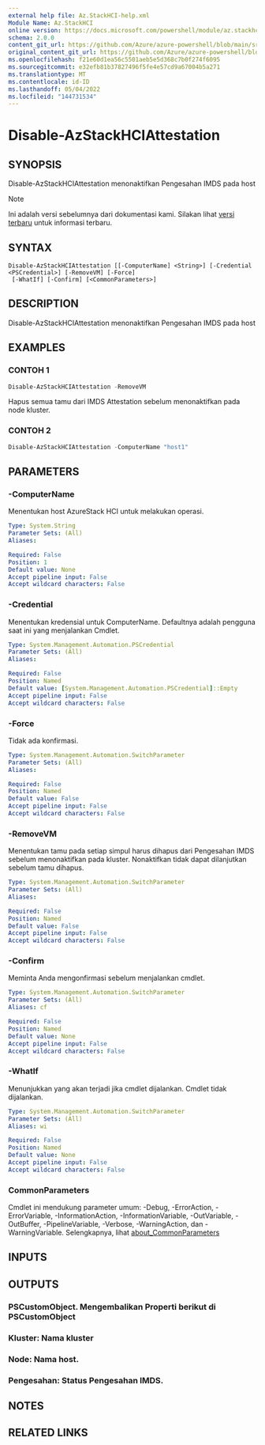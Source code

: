 ```yaml
---
external help file: Az.StackHCI-help.xml
Module Name: Az.StackHCI
online version: https://docs.microsoft.com/powershell/module/az.stackhci/disable-azstackhciattestation
schema: 2.0.0
content_git_url: https://github.com/Azure/azure-powershell/blob/main/src/StackHCI/help/Disable-AzStackHCIAttestation.md
original_content_git_url: https://github.com/Azure/azure-powershell/blob/main/src/StackHCI/help/Disable-AzStackHCIAttestation.md
ms.openlocfilehash: f21e60d1ea56c5501aeb5e5d368c7b0f274f6095
ms.sourcegitcommit: e32efb81b37827496f5fe4e57cd9a67004b5a271
ms.translationtype: MT
ms.contentlocale: id-ID
ms.lasthandoff: 05/04/2022
ms.locfileid: "144731534"
---
```

# Disable-AzStackHCIAttestation

## SYNOPSIS
Disable-AzStackHCIAttestation menonaktifkan Pengesahan IMDS pada host

> [!NOTE]
>Ini adalah versi sebelumnya dari dokumentasi kami. Silakan lihat [versi terbaru](/powershell/module/az.stackhci/disable-azstackhciattestation) untuk informasi terbaru.

## SYNTAX

```
Disable-AzStackHCIAttestation [[-ComputerName] <String>] [-Credential <PSCredential>] [-RemoveVM] [-Force]
 [-WhatIf] [-Confirm] [<CommonParameters>]
```

## DESCRIPTION
Disable-AzStackHCIAttestation menonaktifkan Pengesahan IMDS pada host

## EXAMPLES

### CONTOH 1
```powershell
Disable-AzStackHCIAttestation -RemoveVM
```

Hapus semua tamu dari IMDS Attestation sebelum menonaktifkan pada node kluster.

### CONTOH 2
```powershell
Disable-AzStackHCIAttestation -ComputerName "host1"
```

## PARAMETERS

### -ComputerName
Menentukan host AzureStack HCI untuk melakukan operasi.

```yaml
Type: System.String
Parameter Sets: (All)
Aliases:

Required: False
Position: 1
Default value: None
Accept pipeline input: False
Accept wildcard characters: False
```

### -Credential
Menentukan kredensial untuk ComputerName.
Defaultnya adalah pengguna saat ini yang menjalankan Cmdlet.

```yaml
Type: System.Management.Automation.PSCredential
Parameter Sets: (All)
Aliases:

Required: False
Position: Named
Default value: [System.Management.Automation.PSCredential]::Empty
Accept pipeline input: False
Accept wildcard characters: False
```

### -Force
Tidak ada konfirmasi.

```yaml
Type: System.Management.Automation.SwitchParameter
Parameter Sets: (All)
Aliases:

Required: False
Position: Named
Default value: False
Accept pipeline input: False
Accept wildcard characters: False
```

### -RemoveVM
Menentukan tamu pada setiap simpul harus dihapus dari Pengesahan IMDS sebelum menonaktifkan pada kluster.
Nonaktifkan tidak dapat dilanjutkan sebelum tamu dihapus.

```yaml
Type: System.Management.Automation.SwitchParameter
Parameter Sets: (All)
Aliases:

Required: False
Position: Named
Default value: False
Accept pipeline input: False
Accept wildcard characters: False
```

### -Confirm
Meminta Anda mengonfirmasi sebelum menjalankan cmdlet.

```yaml
Type: System.Management.Automation.SwitchParameter
Parameter Sets: (All)
Aliases: cf

Required: False
Position: Named
Default value: None
Accept pipeline input: False
Accept wildcard characters: False
```

### -WhatIf
Menunjukkan yang akan terjadi jika cmdlet dijalankan. Cmdlet tidak dijalankan.

```yaml
Type: System.Management.Automation.SwitchParameter
Parameter Sets: (All)
Aliases: wi

Required: False
Position: Named
Default value: None
Accept pipeline input: False
Accept wildcard characters: False
```

### CommonParameters
Cmdlet ini mendukung parameter umum: -Debug, -ErrorAction, -ErrorVariable, -InformationAction, -InformationVariable, -OutVariable, -OutBuffer, -PipelineVariable, -Verbose, -WarningAction, dan -WarningVariable. Selengkapnya, lihat [about_CommonParameters](http://go.microsoft.com/fwlink/?LinkID=113216)

## INPUTS

## OUTPUTS

### PSCustomObject. Mengembalikan Properti berikut di PSCustomObject
### Kluster: Nama kluster
### Node: Nama host.
### Pengesahan: Status Pengesahan IMDS.
## NOTES

## RELATED LINKS

